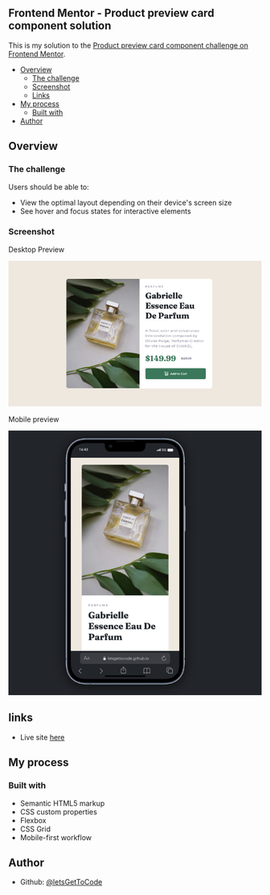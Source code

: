 ## Frontend Mentor - Product preview card component solution

This is my solution to the [Product preview card component challenge on Frontend Mentor](https://www.frontendmentor.io/challenges/product-preview-card-component-GO7UmttRfa).

- [Overview](#overview)
  - [The challenge](#the-challenge)
  - [Screenshot](#screenshot)
  - [Links](#links)
- [My process](#my-process)
  - [Built with](#built-with)
- [Author](#author)


## Overview

### The challenge

Users should be able to:

- View the optimal layout depending on their device's screen size
- See hover and focus states for interactive elements

### Screenshot

Desktop Preview

![Desktop preview](./images/desktop-preview.png)

Mobile preview

![Mobile preview](./images/mobile-preview.png)

## links

- Live site [here](https://letsgettocode.github.io/product-preview-card-component/)


## My process

### Built with

- Semantic HTML5 markup
- CSS custom properties
- Flexbox
- CSS Grid
- Mobile-first workflow

## Author

- Github: [@letsGetToCode](https://github.com/letsGetToCode) 